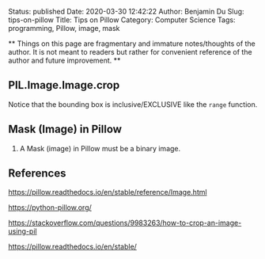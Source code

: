 Status: published
Date: 2020-03-30 12:42:22
Author: Benjamin Du
Slug: tips-on-pillow
Title: Tips on Pillow
Category: Computer Science
Tags: programming, Pillow, image, mask

**
Things on this page are fragmentary and immature notes/thoughts of the author.
It is not meant to readers but rather for convenient reference of the author and future improvement.
**

## PIL.Image.Image.crop

Notice that the bounding box is inclusive/EXCLUSIVE like the `range` function.

## Mask (Image) in Pillow

1. A Mask (image) in Pillow must be a binary image.

## References

https://pillow.readthedocs.io/en/stable/reference/Image.html

https://python-pillow.org/

https://stackoverflow.com/questions/9983263/how-to-crop-an-image-using-pil

https://pillow.readthedocs.io/en/stable/